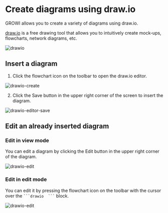 # Create diagrams using draw.io

GROWI allows you to create a variety of diagrams using draw.io.

[draw.io](https://app.diagrams.net/) is a free drawing tool that allows you to intuitively create mock-ups, flowcharts, network diagrams, etc.

![drawio](/assets/images/drawio.png)

## Insert a diagram

1. Click the flowchart icon on the toolbar to open the draw.io editor.

![drawio-create](/assets/images/drawio-create.png)

2. Click the Save button in the upper right corner of the screen to insert the diagram.

![drawio-editor-save](/assets/images/drawio-editor-save.png)

## Edit an already inserted diagram

### Edit in view mode

You can edit a diagram by clicking the Edit button in the upper right corner of the diagram.

![drawio-edit](/assets/images/drawio-edit-view.png)

### Edit in edit mode

You can edit it by pressing the flowchart icon on the toolbar with the cursor over the ```` ```drawio  ``` ```` block.

![drawio-edit](/assets/images/drawio-edit.png)

